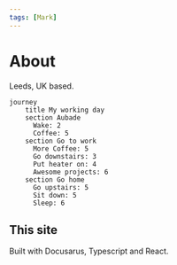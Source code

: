 ```yaml
---
tags: [Mark]
---
```


# About

Leeds, UK based.

```mermaid 
journey
    title My working day
    section Aubade
      Wake: 2
      Coffee: 5
    section Go to work
      More Coffee: 5
      Go downstairs: 3
      Put heater on: 4
      Awesome projects: 6
    section Go home
      Go upstairs: 5
      Sit down: 5
      Sleep: 6
``` 

## This site

Built with Docusarus, Typescript and React.